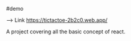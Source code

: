 
#demo

--> Link https://tictactoe-2b2c0.web.app/

A project covering all the basic concept of react.


